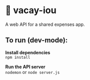 # :palm_tree: vacay-iou
A web API for a shared expenses app.

## To run (dev-mode):

**Install dependencies**  
`npm install`

**Run the API server**  
`nodemon` or `node server.js`

